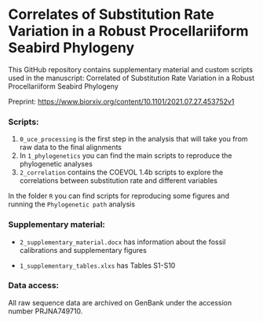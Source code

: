 # Correlates of Substitution Rate Variation in a Robust Procellariiform Seabird Phylogeny 

This GitHub repository contains supplementary material and custom scripts used in the manuscript: Correlated of Substitution Rate Variation in a Robust Procellariiform Seabird Phylogeny

Preprint: https://www.biorxiv.org/content/10.1101/2021.07.27.453752v1

### Scripts:

1. `0_uce_processing` is the first step in the analysis that will take you from raw data to the final alignments
2. In `1_phylogenetics` you can find the main scripts to reproduce the phylogenetic analyses
3. `2_correlation` contains the COEVOL 1.4b scripts to explore the correlations between substitution rate and different variables

In the folder `R` you can find scripts for reproducing some figures and running the `Phylogenetic path` analysis

### Supplementary material:

* `2_supplementary_material.docx` has information about the fossil calibrations and supplementary figures

* `1_supplementary_tables.xlxs` has Tables S1-S10

### Data access:

All raw sequence data are archived on GenBank under the accession number PRJNA749710.
